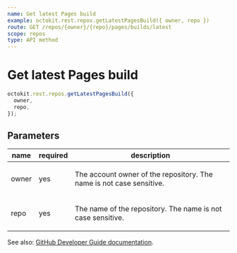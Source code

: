 ```yaml
---
name: Get latest Pages build
example: octokit.rest.repos.getLatestPagesBuild({ owner, repo })
route: GET /repos/{owner}/{repo}/pages/builds/latest
scope: repos
type: API method
---
```


# Get latest Pages build

```js
octokit.rest.repos.getLatestPagesBuild({
  owner,
  repo,
});
```

## Parameters

<table>
  <thead>
    <tr>
      <th>name</th>
      <th>required</th>
      <th>description</th>
    </tr>
  </thead>
  <tbody>
    <tr><td>owner</td><td>yes</td><td>

The account owner of the repository. The name is not case sensitive.

</td></tr>
<tr><td>repo</td><td>yes</td><td>

The name of the repository. The name is not case sensitive.

</td></tr>
  </tbody>
</table>

See also: [GitHub Developer Guide documentation](https://docs.github.com/rest/pages#get-latest-pages-build).

